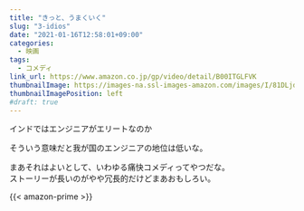 ```yaml
---
title: "きっと、うまくいく"
slug: "3-idios"
date: "2021-01-16T12:58:01+09:00"
categories:
  - 映画
tags:
  - コメディ
link_url: https://www.amazon.co.jp/gp/video/detail/B00ITGLFVK
thumbnailImage: https://images-na.ssl-images-amazon.com/images/I/81DLjdELbUL._SX300_.jpg
thumbnailImagePosition: left
#draft: true
---
```

インドではエンジニアがエリートなのか
<!--more-->
そういう意味だと我が国のエンジニアの地位は低いな。

まあそれはよいとして、いわゆる痛快コメディってやつだな。  
ストーリーが長いのがやや冗長的だけどまあおもしろい。

{{< amazon-prime >}}
